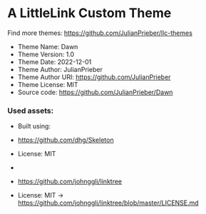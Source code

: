 # A LittleLink Custom Theme
Find more themes: https://github.com/JulianPrieber/llc-themes
                                                                                                                                                                         
*	Theme Name: Dawn
*	Theme Version: 1.0
*	Theme Date: 2022-12-01
*	Theme Author: JulianPrieber
*	Theme Author URI: https://github.com/JulianPrieber
*	Theme License: MIT
*	Source code: https://github.com/JulianPrieber/Dawn


### Used assets:
* Built using:
* https://github.com/dhg/Skeleton
* License: MIT

*
* https://github.com/johnggli/linktree
* License: MIT -> https://github.com/johnggli/linktree/blob/master/LICENSE.md
